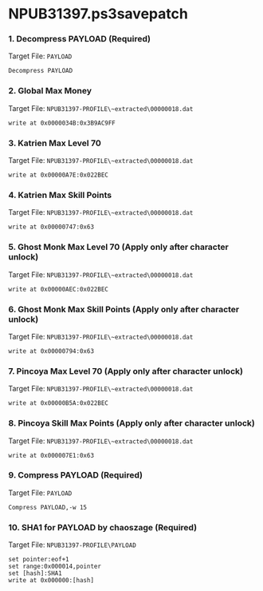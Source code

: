 # NPUB31397.ps3savepatch

### 1. Decompress PAYLOAD (Required)

Target File: `PAYLOAD`

```
Decompress PAYLOAD
```

### 2.  Global Max Money

Target File: `NPUB31397-PROFILE\~extracted\00000018.dat`

```
write at 0x0000034B:0x3B9AC9FF
```

### 3.  Katrien Max Level 70

Target File: `NPUB31397-PROFILE\~extracted\00000018.dat`

```
write at 0x00000A7E:0x022BEC
```

### 4.  Katrien Max Skill Points

Target File: `NPUB31397-PROFILE\~extracted\00000018.dat`

```
write at 0x00000747:0x63
```

### 5.  Ghost Monk Max Level 70 (Apply only after character unlock)

Target File: `NPUB31397-PROFILE\~extracted\00000018.dat`

```
write at 0x00000AEC:0x022BEC
```

### 6.  Ghost Monk Max Skill Points (Apply only after character unlock)

Target File: `NPUB31397-PROFILE\~extracted\00000018.dat`

```
write at 0x00000794:0x63
```

### 7.  Pincoya Max Level 70 (Apply only after character unlock)

Target File: `NPUB31397-PROFILE\~extracted\00000018.dat`

```
write at 0x00000B5A:0x022BEC
```

### 8.  Pincoya Skill Max Points (Apply only after character unlock)

Target File: `NPUB31397-PROFILE\~extracted\00000018.dat`

```
write at 0x000007E1:0x63
```

### 9.  Compress PAYLOAD (Required)

Target File: `PAYLOAD`

```
Compress PAYLOAD,-w 15
```

### 10.  SHA1 for PAYLOAD by chaoszage (Required)

Target File: `NPUB31397-PROFILE\PAYLOAD`

```
set pointer:eof+1
set range:0x000014,pointer
set [hash]:SHA1
write at 0x000000:[hash]
```


